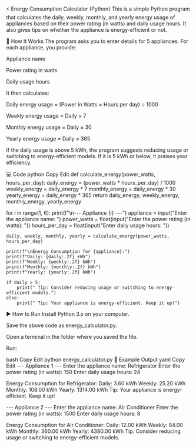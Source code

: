 ⚡ Energy Consumption Calculator (Python)
This is a simple Python program that calculates the daily, weekly, monthly, and yearly energy usage of appliances based on their power rating (in watts) and daily usage hours. It also gives tips on whether the appliance is energy-efficient or not.

📜 How It Works
The program asks you to enter details for 5 appliances. For each appliance, you provide:

Appliance name

Power rating in watts

Daily usage hours

It then calculates:

Daily energy usage = (Power in Watts × Hours per day) ÷ 1000

Weekly energy usage = Daily × 7

Monthly energy usage = Daily × 30

Yearly energy usage = Daily × 365

If the daily usage is above 5 kWh, the program suggests reducing usage or switching to energy-efficient models.
If it is 5 kWh or below, it praises your efficiency.

💻 Code
python
Copy
Edit
def calculate_energy(power_watts, hours_per_day):
    daily_energy = (power_watts * hours_per_day) / 1000
    weekly_energy = daily_energy * 7
    monthly_energy = daily_energy * 30
    yearly_energy = daily_energy * 365
    return daily_energy, weekly_energy, monthly_energy, yearly_energy

for i in range(1, 6):
    print(f"\n--- Appliance {i} ---")
    appliance = input("Enter the appliance name: ")
    power_watts = float(input("Enter the power rating (in watts): "))
    hours_per_day = float(input("Enter daily usage hours: "))

    daily, weekly, monthly, yearly = calculate_energy(power_watts, hours_per_day)

    print(f"\nEnergy Consumption for {appliance}:")
    print(f"Daily: {daily:.2f} kWh")
    print(f"Weekly: {weekly:.2f} kWh")
    print(f"Monthly: {monthly:.2f} kWh")
    print(f"Yearly: {yearly:.2f} kWh")

    if daily > 5:
        print(" Tip: Consider reducing usage or switching to energy-efficient models.")
    else:
        print(" Tip: Your appliance is energy-efficient. Keep it up!")
▶️ How to Run
Install Python 3.x on your computer.

Save the above code as energy_calculator.py.

Open a terminal in the folder where you saved the file.

Run:

bash
Copy
Edit
python energy_calculator.py
📌 Example Output
yaml
Copy
Edit
--- Appliance 1 ---
Enter the appliance name: Refrigerator
Enter the power rating (in watts): 150
Enter daily usage hours: 24

Energy Consumption for Refrigerator:
Daily: 3.60 kWh
Weekly: 25.20 kWh
Monthly: 108.00 kWh
Yearly: 1314.00 kWh
 Tip: Your appliance is energy-efficient. Keep it up!

--- Appliance 2 ---
Enter the appliance name: Air Conditioner
Enter the power rating (in watts): 1500
Enter daily usage hours: 8

Energy Consumption for Air Conditioner:
Daily: 12.00 kWh
Weekly: 84.00 kWh
Monthly: 360.00 kWh
Yearly: 4380.00 kWh
 Tip: Consider reducing usage or switching to energy-efficient models.
